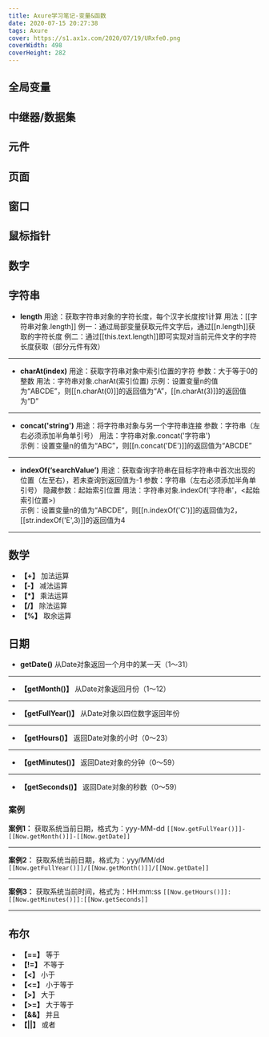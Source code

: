 ```yaml
---
title: Axure学习笔记-变量&函数
date: 2020-07-15 20:27:38
tags: Axure
cover: https://s1.ax1x.com/2020/07/19/URxfe0.png
coverWidth: 498
coverHeight: 282
---
```


## 全局变量



## 中继器/数据集

## 元件

## 页面

## 窗口

## 鼠标指针

## 数字

## 字符串

* **length** 
  用途：获取字符串对象的字符长度，每个汉字长度按1计算
  用法：[[字符串对象.length]]
  例一：通过局部变量<n>获取元件文字后，通过[[n.length]]获取<n>的字符长度
  例二：通过[[this.text.length]]即可实现对当前元件文字的字符长度获取（部分元件有效）

***

* **charAt(index)** 
  用途：获取字符串对象中索引位置的字符
  参数：大于等于0的整数
  用法：字符串对象.charAt(索引位置)
  示例：设置变量n的值为“ABCDE”，则[[n.charAt(0)]]的返回值为“A”，[[n.charAt(3)]]的返回值为“D”

***

* **concat('string')** 
  用途：将字符串对象与另一个字符串连接
  参数：字符串（左右必须添加半角单引号）
  用法：字符串对象.concat('字符串')  
  示例：设置变量n的值为“ABC”，则[[n.concat('DE')]]的返回值为“ABCDE”

***

* **indexOf(‘searchValue’)** 
  用途：获取查询字符串在目标字符串中首次出现的位置（左至右），若未查询到返回值为-1
  参数：字符串（左右必须添加半角单引号）
  隐藏参数：起始索引位置
  用法：字符串对象.indexOf('字符串'，<起始索引位置>)  
  示例：设置变量n的值为“ABCDE”，则[[n.indexOf('C')]]的返回值为2，[[str.indexOf('E',3)]]的返回值为4


***

## 数学

* **【+】** 加法运算
* **【-】** 减法运算
* **【*】** 乘法运算
* **【/】** 除法运算
* **【%】** 取余运算

## 日期

* **getDate()** 
  从Date对象返回一个月中的某一天（1～31）

***

* **【getMonth()】** 
  从Date对象返回月份（1～12）

***

* **【getFullYear()】** 
  从Date对象以四位数字返回年份

***

* **【getHours()】** 
  返回Date对象的小时（0～23）

***

* **【getMinutes()】** 
  返回Date对象的分钟（0～59）

***

* **【getSeconds()】** 
  返回Date对象的秒数（0～59）

### 案例

**案例1：** 获取系统当前日期，格式为：yyy-MM-dd
`
[[Now.getFullYear()]]-[[Now.getMonth()]]-[[Now.getDate]] 
`

***

**案例2：** 获取系统当前日期，格式为：yyy/MM/dd
`
[[Now.getFullYear()]]/[[Now.getMonth()]]/[[Now.getDate]] 
`

***

**案例3：** 获取系统当前时间，格式为：HH:mm:ss
`
[[Now.getHours()]]:[[Now.getMinutes()]]:[[Now.getSeconds]] 
`

***

## 布尔

* **【==】** 等于
* **【!=】** 不等于
* **【<】** 小于
* **【<=】** 小于等于
* **【>】** 大于
* **【>=】** 大于等于
* **【&&】** 并且
* **【||】** 或者
